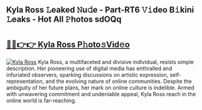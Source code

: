 ## Kyla Ross 𝙻eaked 𝙽u𝚍e - Part-RT6 𝚅𝚒deo B𝚒kini 𝙻eaks - Hot All 𝙿hotos sdOQq

# <h2><a href="http://ld0lsb.urlbe.top/?page=Kyla+Ross">🔗🔗👉👉 Kyla Ross P𝚑oto𝚜Vid𝚎o</a></h2>

[![Kyla Ross](https://i.imgur.com/eBuTRDB.gif)](http://ld0lsb.urlbe.top/?page=Kyla+Ross)
Kyla Ross, a multifaceted and divisive individual, resists simple description. Her pioneering use of digital media has enthralled and infuriated observers, sparking discussions on artistic expression, self-representation, and the evolving nature of online communities. Despite the ambiguity of her future plans, her mark on online culture is indelible. Armed with unwavering commitment and undeniable appeal, Kyla Ross reach in the online world is far-reaching.
